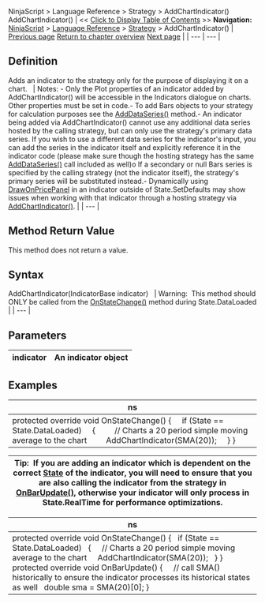 ﻿
NinjaScript \> Language Reference \> Strategy \> AddChartIndicator()
AddChartIndicator()
| \<\< [Click to Display Table of Contents](addchartindicator.md) \>\> **Navigation:**     [NinjaScript](ninjascript.md) \> [Language Reference](language_reference_wip.md) \> [Strategy](strategy.md) \> AddChartIndicator() | [Previous page](strategy_account.md) [Return to chapter overview](strategy.md) [Next page](addperformancemetric.md) |
| --- | --- |
## Definition
Adds an indicator to the strategy only for the purpose of displaying it on a chart.
 
| Notes:  - Only the Plot properties of an indicator added by AddChartIndicator() will be accessible in the Indicators dialogue on charts. Other properties must be set in code.- To add Bars objects to your strategy for calculation purposes see the [AddDataSeries()](adddataseries.md) method.- An indicator being added via AddChartIndicator() cannot use any additional data series hosted by the calling strategy, but can only use the strategy's primary data series. If you wish to use a different data series for the indicator's input, you can add the series in the indicator itself and explicitly reference it in the indicator code (please make sure though the hosting strategy has the same [AddDataSeries()](adddataseries.md) call included as well)o If a secondary or null Bars series is specified by the calling strategy (not the indicator itself), the strategy's primary series will be substituted instead.- Dynamically using [DrawOnPricePanel](drawonpricepanel.md) in an indicator outside of State.SetDefaults may show issues when working with that indicator through a hosting strategy via [AddChartIndicator()](addchartindicator.md). |
| --- |

## Method Return Value
This method does not return a value.
 
## Syntax
AddChartIndicator(IndicatorBase indicator)
 
| Warning:  This method should ONLY be called from the [OnStateChange()](onstatechange.md) method during State.DataLoaded |
| --- |

## Parameters
| indicator | An indicator object |
| --- | --- |

## 
## 
## 
## Examples
| ns |
| --- |
| protected override void OnStateChange() {      if (State \=\= State.DataLoaded)      {          // Charts a 20 period simple moving average to the chart          AddChartIndicator(SMA(20));      } } |

| Tip:  If you are adding an indicator which is dependent on the correct [State](state.md) of the indicator, you will need to ensure that you are also calling the indicator from the strategy in [OnBarUpdate()](onbarupdate.md), otherwise your indicator will only process in State.RealTime for performance optimizations. |
| --- |

| ns |
| --- |
| protected override void OnStateChange() {    if (State \=\= State.DataLoaded)    {      // Charts a 20 period simple moving average to the chart      AddChartIndicator(SMA(20));    } }   protected override void OnBarUpdate() {       // call SMA() historically to ensure the indicator processes its historical states as well    double sma \= SMA(20)\[0]; } |
